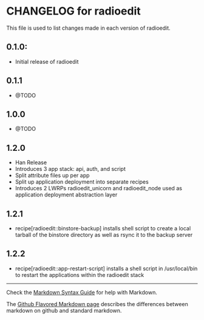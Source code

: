 # CHANGELOG for radioedit

This file is used to list changes made in each version of radioedit.

## 0.1.0:

* Initial release of radioedit

## 0.1.1

* @TODO

## 1.0.0

* @TODO

## 1.2.0

* Han Release
* Introduces 3 app stack: api, auth, and script
* Split attribute files up per app
* Split up application deployment into separate recipes
* Introduces 2 LWRPs radioedit_unicorn and radioedit_node used as application deployment abstraction layer

## 1.2.1

* recipe[radioedit::binstore-backup] installs shell script to create a local tarball of the binstore directory as well as rsync it to the backup server

## 1.2.2

* recipe[radioedit::app-restart-script] installs a shell script in /usr/local/bin to restart the applications within the radioedit stack

- - -
Check the [Markdown Syntax Guide](http://daringfireball.net/projects/markdown/syntax) for help with Markdown.

The [Github Flavored Markdown page](http://github.github.com/github-flavored-markdown/) describes the differences between markdown on github and standard markdown.
